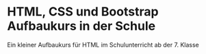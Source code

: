 # HTML, CSS und Bootstrap Aufbaukurs in der Schule

Ein kleiner Aufbaukurs für HTML im Schulunterricht ab der 7. Klasse
